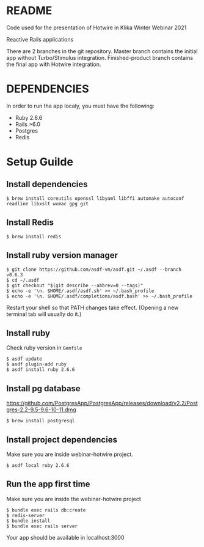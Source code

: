# README

Code used for the presentation of Hotwire in Klika Winter Webinar 2021

Reactive Rails applications 

There are 2 branches in the git repository.
Master branch contains the initial app without Turbo/Stimulus integration.
Finished-product branch contains the final app with Hotwire integration.

# DEPENDENCIES

In order to run the app localy, you must have the following:

- Ruby 2.6.6
- Rails >6.0
- Postgres
- Redis

# Setup Guilde

## Install dependencies

```
$ brew install coreutils openssl libyaml libffi automake autoconf readline libxslt wxmac gpg git
```

## Install Redis

```
$ brew install redis
```


## Install ruby version manager

```
$ git clone https://github.com/asdf-vm/asdf.git ~/.asdf --branch v0.6.3
$ cd ~/.asdf
$ git checkout "$(git describe --abbrev=0 --tags)"
$ echo -e '\n. $HOME/.asdf/asdf.sh' >> ~/.bash_profile
$ echo -e '\n. $HOME/.asdf/completions/asdf.bash' >> ~/.bash_profile
```

Restart your shell so that PATH changes take effect. (Opening a new terminal tab will usually do it.)

## Install ruby

Check ruby version in `Gemfile`

```
$ asdf update
$ asdf plugin-add ruby
$ asdf install ruby 2.6.6
```

## Install pg database

https://github.com/PostgresApp/PostgresApp/releases/download/v2.2/Postgres-2.2-9.5-9.6-10-11.dmg

```
$ brew install postgresql
```

## Install project dependencies

Make sure you are inside webinar-hotwire project.

```
$ asdf local ruby 2.6.6
```

## Run the app first time 

Make sure you are inside the webinar-hotwire project

```
$ bundle exec rails db:create
$ redis-server 
$ bundle install
$ bundle exec rails server
```

Your app should be available in localhost:3000



